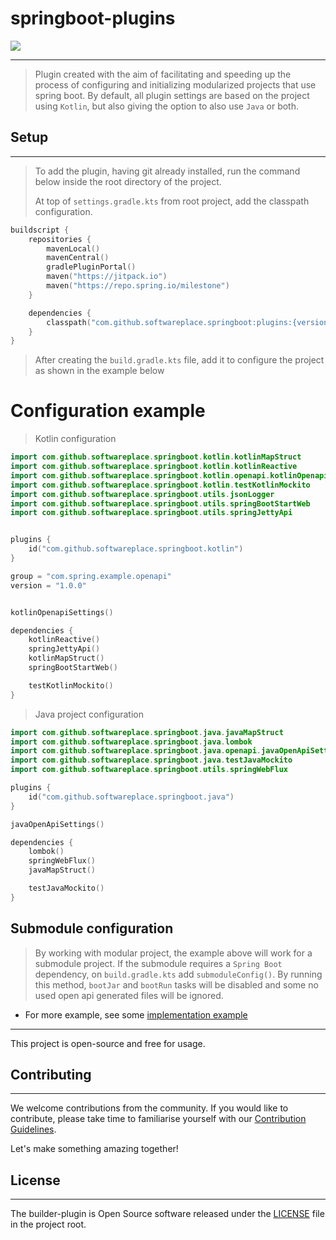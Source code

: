 # springboot-plugins

[![](https://jitpack.io/v/softwareplace/springboot.svg)](https://jitpack.io/#softwareplace/springboot)

---

> Plugin created with the aim of facilitating and speeding up the process of configuring and initializing modularized
> projects that use spring boot. By default, all plugin settings are based on the project using `Kotlin`, but also
> giving
> the option to also use `Java` or both.

## Setup

---
> To add the plugin, having git already installed, run the command below inside the root directory of the project.
>
> At top of `settings.gradle.kts` from root project, add the classpath configuration.

```kotlin
buildscript {
    repositories {
        mavenLocal()
        mavenCentral()
        gradlePluginPortal()
        maven("https://jitpack.io")
        maven("https://repo.spring.io/milestone")
    }

    dependencies {
        classpath("com.github.softwareplace.springboot:plugins:{version}")
    }
}
```

> After creating the `build.gradle.kts` file, add it to configure the project as shown in the example below

# Configuration example

> Kotlin configuration

```kotlin
import com.github.softwareplace.springboot.kotlin.kotlinMapStruct
import com.github.softwareplace.springboot.kotlin.kotlinReactive
import com.github.softwareplace.springboot.kotlin.openapi.kotlinOpenapiSettings
import com.github.softwareplace.springboot.kotlin.testKotlinMockito
import com.github.softwareplace.springboot.utils.jsonLogger
import com.github.softwareplace.springboot.utils.springBootStartWeb
import com.github.softwareplace.springboot.utils.springJettyApi


plugins {
    id("com.github.softwareplace.springboot.kotlin")
}

group = "com.spring.example.openapi"
version = "1.0.0"


kotlinOpenapiSettings()

dependencies {
    kotlinReactive()
    springJettyApi()
    kotlinMapStruct()
    springBootStartWeb()

    testKotlinMockito()
}
```

> Java project configuration

````kotlin
import com.github.softwareplace.springboot.java.javaMapStruct
import com.github.softwareplace.springboot.java.lombok
import com.github.softwareplace.springboot.java.openapi.javaOpenApiSettings
import com.github.softwareplace.springboot.java.testJavaMockito
import com.github.softwareplace.springboot.utils.springWebFlux

plugins {
    id("com.github.softwareplace.springboot.java")
}

javaOpenApiSettings()

dependencies {
    lombok()
    springWebFlux()
    javaMapStruct()

    testJavaMockito()
}
````

## Submodule configuration

> By working with modular project, the example above will work for a submodule project. If the submodule requires a
> `Spring Boot` dependency, on `build.gradle.kts` add `submoduleConfig()`. By running this method, `bootJar`
> and `bootRun` tasks will be disabled and some no used open api generated files will be ignored.

- For more example, see some [implementation example](example)

----

This project is open-source and free for usage.

## Contributing

----

We welcome contributions from the community. If you would like to contribute, please take time to familiarise yourself
with our [Contribution Guidelines](./CONTRIBUTORS.md).

Let's make something amazing together!

## License

----

The builder-plugin is Open Source software released under
the [LICENSE](https://www.apache.org/licenses/LICENSE-2.0.html) file in the project root.
